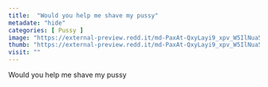 ```yaml
---
title:  "Would you help me shave my pussy"
metadate: "hide"
categories: [ Pussy ]
image: "https://external-preview.redd.it/md-PaxAt-QxyLayi9_xpv_W5IlNua5FezmoEUUAjv6c.jpg?auto=webp&s=a123d9690f2b0c8585597e9bc7f422c98185b2d8"
thumb: "https://external-preview.redd.it/md-PaxAt-QxyLayi9_xpv_W5IlNua5FezmoEUUAjv6c.jpg?width=1080&crop=smart&auto=webp&s=5c77ce572871cd052c4872cb09010929aa38a2ae"
visit: ""
---
```

Would you help me shave my pussy
